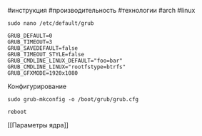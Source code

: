 #инструкция #производительность #технологии #arch #linux 
```
sudo nano /etc/default/grub

GRUB_DEFAULT=0
GRUB_TIMEOUT=3
GRUB_SAVEDEFAULT=false
GRUB_TIMEOUT_STYLE=false
GRUB_CMDLINE_LINUX_DEFAULT="foo=bar"
GRUB_CMDLINE_LINUX="rootfstype=btrfs"
GRUB_GFXMODE=1920x1080
```
Конфигурирование 
```
sudo grub-mkconfig -o /boot/grub/grub.cfg

reboot
```
[[Параметры ядра]]